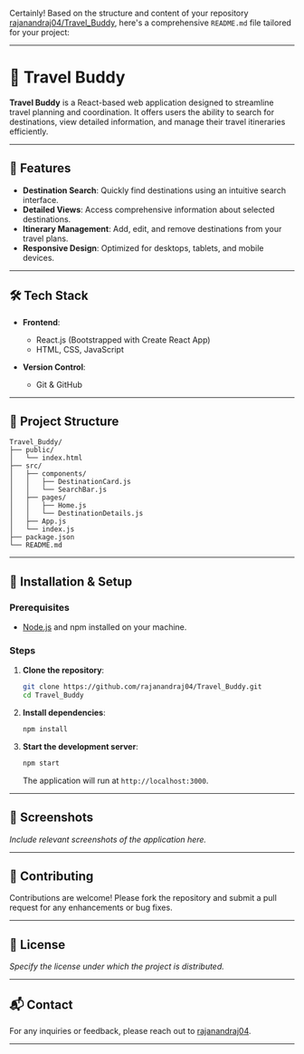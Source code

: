 Certainly! Based on the structure and content of your repository [rajanandraj04/Travel\_Buddy](https://github.com/rajanandraj04/Travel_Buddy), here's a comprehensive `README.md` file tailored for your project:

---

# 🧳 Travel Buddy

**Travel Buddy** is a React-based web application designed to streamline travel planning and coordination. It offers users the ability to search for destinations, view detailed information, and manage their travel itineraries efficiently.

---

## 🚀 Features

* **Destination Search**: Quickly find destinations using an intuitive search interface.
* **Detailed Views**: Access comprehensive information about selected destinations.
* **Itinerary Management**: Add, edit, and remove destinations from your travel plans.
* **Responsive Design**: Optimized for desktops, tablets, and mobile devices.

---

## 🛠️ Tech Stack

* **Frontend**:

  * React.js (Bootstrapped with Create React App)
  * HTML, CSS, JavaScript
* **Version Control**:

  * Git & GitHub

---

## 📁 Project Structure

```
Travel_Buddy/
├── public/
│   └── index.html
├── src/
│   ├── components/
│   │   ├── DestinationCard.js
│   │   └── SearchBar.js
│   ├── pages/
│   │   ├── Home.js
│   │   └── DestinationDetails.js
│   ├── App.js
│   └── index.js
├── package.json
└── README.md
```

---

## 🔧 Installation & Setup

### Prerequisites

* [Node.js](https://nodejs.org/) and npm installed on your machine.

### Steps

1. **Clone the repository**:

   ```bash
   git clone https://github.com/rajanandraj04/Travel_Buddy.git
   cd Travel_Buddy
   ```

2. **Install dependencies**:

   ```bash
   npm install
   ```

3. **Start the development server**:

   ```bash
   npm start
   ```

   The application will run at `http://localhost:3000`.

---

## 📸 Screenshots

*Include relevant screenshots of the application here.*

---

## 🤝 Contributing

Contributions are welcome! Please fork the repository and submit a pull request for any enhancements or bug fixes.

---

## 📄 License

*Specify the license under which the project is distributed.*

---

## 📬 Contact

For any inquiries or feedback, please reach out to [rajanandraj04](https://github.com/rajanandraj04).

---

